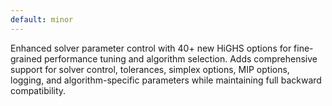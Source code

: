 ```yaml
---
default: minor
---
```


Enhanced solver parameter control with 40+ new HiGHS options for fine-grained performance tuning and algorithm selection. Adds comprehensive support for solver control, tolerances, simplex options, MIP options, logging, and algorithm-specific parameters while maintaining full backward compatibility.